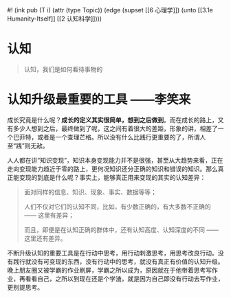 #! (ink pub (T i) (attr (type Topic)) (edge (supset [[6 心理学]]) (unto [[3.1e Humanity-Itself]] [[2 认知科学]])))

# 认知

> 认知，我们是如何看待事物的

# 认知升级最重要的工具 ——李笑来

成长究竟是什么呢？**成长的定义其实很简单，想到之后做到**。而在成长的路上，又有多少人想到之后，最终做到了呢，这之间有着很大的差距，形象的讲，相差了一个巴菲特，或者是一个查理芒格。所以没有什么比践行更重要的了，所谓人至“践”则无敌。

人人都在讲“知识变现”，知识本身变现能力并不是很强，甚至从大趋势来看，正在走向变现能力趋近于零的路上，更何况知识还分正确的知识和错误的知识。那么真正能变现的到底是什么呢？事实上，能够真正用来变现的其实的认知差异：

> 面对同样的信息、知识、现象、事实、数据等等；
> 
> 人们不仅对它们的认知不同，比如，有少数正确的，有大多数不正确的 —— 这里有差异；
> 
> 而且，即便是在认知正确的群体中，还有认知高度、认知深度的不同 —— 这里还有差异。

不断升级认知的重要工具是在行动中思考，用行动刺激思考，用思考改良行动。没有践行就没有可变现的东西，没有行动中的思考，就没有真正有价值的认知升级。晚上朋友圈又被学霸的作业刷屏，学霸之所以成为，原因就在于他带着思考写作业，再看看自己，之所以到现在还是个学渣，就是因为自己即没有行动去写作业，更别提思考。